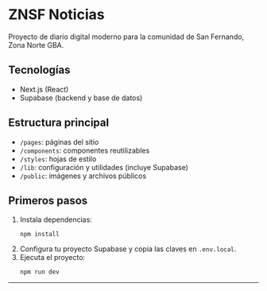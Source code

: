 # ZNSF Noticias

Proyecto de diario digital moderno para la comunidad de San Fernando, Zona Norte GBA.

## Tecnologías
- Next.js (React)
- Supabase (backend y base de datos)

## Estructura principal
- `/pages`: páginas del sitio
- `/components`: componentes reutilizables
- `/styles`: hojas de estilo
- `/lib`: configuración y utilidades (incluye Supabase)
- `/public`: imágenes y archivos públicos

## Primeros pasos
1. Instala dependencias:
   ```
   npm install
   ```
2. Configura tu proyecto Supabase y copia las claves en `.env.local`.
3. Ejecuta el proyecto:
   ```
   npm run dev
   ```

---

